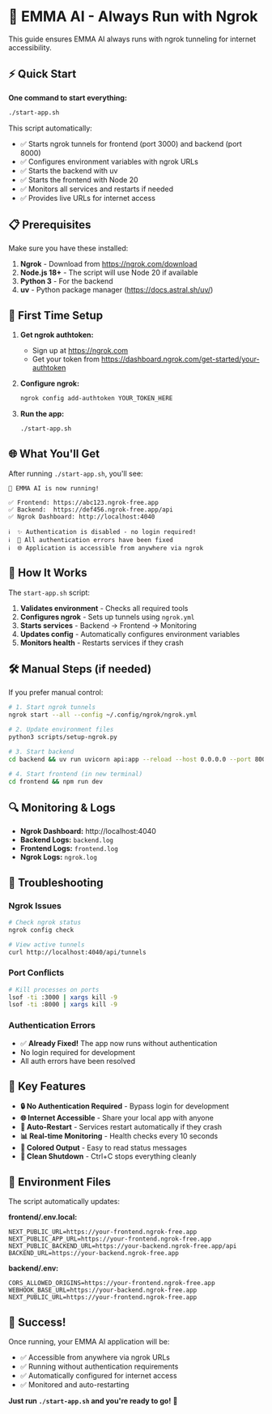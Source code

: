# 🚀 EMMA AI - Always Run with Ngrok

This guide ensures EMMA AI always runs with ngrok tunneling for internet accessibility.

## ⚡ Quick Start

**One command to start everything:**

```bash
./start-app.sh
```

This script automatically:
- ✅ Starts ngrok tunnels for frontend (port 3000) and backend (port 8000)
- ✅ Configures environment variables with ngrok URLs
- ✅ Starts the backend with uv
- ✅ Starts the frontend with Node 20
- ✅ Monitors all services and restarts if needed
- ✅ Provides live URLs for internet access

## 📋 Prerequisites

Make sure you have these installed:

1. **Ngrok** - Download from https://ngrok.com/download
2. **Node.js 18+** - The script will use Node 20 if available
3. **Python 3** - For the backend
4. **uv** - Python package manager (https://docs.astral.sh/uv/)

## 🔧 First Time Setup

1. **Get ngrok authtoken:**
   - Sign up at https://ngrok.com
   - Get your token from https://dashboard.ngrok.com/get-started/your-authtoken

2. **Configure ngrok:**
   ```bash
   ngrok config add-authtoken YOUR_TOKEN_HERE
   ```

3. **Run the app:**
   ```bash
   ./start-app.sh
   ```

## 🌐 What You'll Get

After running `./start-app.sh`, you'll see:

```
🎉 EMMA AI is now running!

✅ Frontend: https://abc123.ngrok-free.app
✅ Backend:  https://def456.ngrok-free.app/api
✅ Ngrok Dashboard: http://localhost:4040

ℹ️  ✨ Authentication is disabled - no login required!
ℹ️  🔧 All authentication errors have been fixed
ℹ️  🌐 Application is accessible from anywhere via ngrok
```

## 🔄 How It Works

The `start-app.sh` script:

1. **Validates environment** - Checks all required tools
2. **Configures ngrok** - Sets up tunnels using `ngrok.yml`
3. **Starts services** - Backend → Frontend → Monitoring
4. **Updates config** - Automatically configures environment variables
5. **Monitors health** - Restarts services if they crash

## 🛠️ Manual Steps (if needed)

If you prefer manual control:

```bash
# 1. Start ngrok tunnels
ngrok start --all --config ~/.config/ngrok/ngrok.yml

# 2. Update environment files
python3 scripts/setup-ngrok.py

# 3. Start backend
cd backend && uv run uvicorn api:app --reload --host 0.0.0.0 --port 8000

# 4. Start frontend (in new terminal)
cd frontend && npm run dev
```

## 🔍 Monitoring & Logs

- **Ngrok Dashboard:** http://localhost:4040
- **Backend Logs:** `backend.log`
- **Frontend Logs:** `frontend.log`
- **Ngrok Logs:** `ngrok.log`

## 🚨 Troubleshooting

### Ngrok Issues
```bash
# Check ngrok status
ngrok config check

# View active tunnels
curl http://localhost:4040/api/tunnels
```

### Port Conflicts
```bash
# Kill processes on ports
lsof -ti :3000 | xargs kill -9
lsof -ti :8000 | xargs kill -9
```

### Authentication Errors
- ✅ **Already Fixed!** The app now runs without authentication
- No login required for development
- All auth errors have been resolved

## 🎯 Key Features

- **🔒 No Authentication Required** - Bypass login for development
- **🌐 Internet Accessible** - Share your local app with anyone
- **🔄 Auto-Restart** - Services restart automatically if they crash
- **📊 Real-time Monitoring** - Health checks every 10 seconds
- **🎨 Colored Output** - Easy to read status messages
- **🧹 Clean Shutdown** - Ctrl+C stops everything cleanly

## 📝 Environment Files

The script automatically updates:

**frontend/.env.local:**
```env
NEXT_PUBLIC_URL=https://your-frontend.ngrok-free.app
NEXT_PUBLIC_APP_URL=https://your-frontend.ngrok-free.app
NEXT_PUBLIC_BACKEND_URL=https://your-backend.ngrok-free.app/api
BACKEND_URL=https://your-backend.ngrok-free.app
```

**backend/.env:**
```env
CORS_ALLOWED_ORIGINS=https://your-frontend.ngrok-free.app
WEBHOOK_BASE_URL=https://your-backend.ngrok-free.app
NEXT_PUBLIC_URL=https://your-frontend.ngrok-free.app
```

## 🎉 Success!

Once running, your EMMA AI application will be:
- ✅ Accessible from anywhere via ngrok URLs
- ✅ Running without authentication requirements
- ✅ Automatically configured for internet access
- ✅ Monitored and auto-restarting

**Just run `./start-app.sh` and you're ready to go!** 🚀
